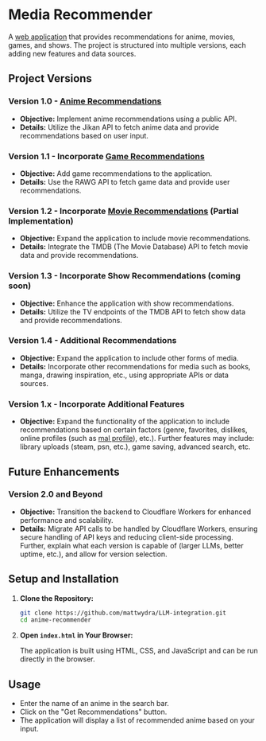 # Media Recommender

A [web application](https://mattwydra.github.io/LLM-integration/) that provides recommendations for anime, movies, games, and shows. The project is structured into multiple versions, each adding new features and data sources.

## Project Versions

### Version 1.0 - [Anime Recommendations](https://mattwydra.github.io/LLM-integration/v1/anime/index.html)

- **Objective:** Implement anime recommendations using a public API.
- **Details:** Utilize the Jikan API to fetch anime data and provide recommendations based on user input.

### Version 1.1 - Incorporate [Game Recommendations](https://mattwydra.github.io/LLM-integration/v1/games/index.html)

- **Objective:** Add game recommendations to the application.
- **Details:** Use the RAWG API to fetch game data and provide user recommendations.

### Version 1.2 - Incorporate [Movie Recommendations](https://mattwydra.github.io/LLM-integration/v1/movies/index.html) (Partial Implementation)

- **Objective:** Expand the application to include movie recommendations.
- **Details:** Integrate the TMDB (The Movie Database) API to fetch movie data and provide recommendations.

### Version 1.3 - Incorporate Show Recommendations (coming soon)

- **Objective:** Enhance the application with show recommendations.
- **Details:** Utilize the TV endpoints of the TMDB API to fetch show data and provide recommendations.

### Version 1.4 - Additional Recommendations

- **Objective:** Expand the application to include other forms of media.
- **Details:** Incorporate other recommendations for media such as books, manga, drawing inspiration, etc., using appropriate APIs or data sources.

### Version 1.x - Incorporate Additional Features

- **Objective:** Expand the functionality of the application to include recommendations based on certain factors (genre, favorites, dislikes, online profiles (such as [mal profile](https://anime.plus)), etc.). Further features may include: library uploads (steam, psn, etc.), game saving, advanced search, etc.


## Future Enhancements

### Version 2.0 and Beyond

- **Objective:** Transition the backend to Cloudflare Workers for enhanced performance and scalability.
- **Details:** Migrate API calls to be handled by Cloudflare Workers, ensuring secure handling of API keys and reducing client-side processing. Further, explain what each version is capable of (larger LLMs, better uptime, etc.), and allow for version selection.

## Setup and Installation

1. **Clone the Repository:**

   ```bash
   git clone https://github.com/mattwydra/LLM-integration.git
   cd anime-recommender
   ```

2. **Open `index.html` in Your Browser:**

   The application is built using HTML, CSS, and JavaScript and can be run directly in the browser.

## Usage

- Enter the name of an anime in the search bar.
- Click on the "Get Recommendations" button.
- The application will display a list of recommended anime based on your input.

